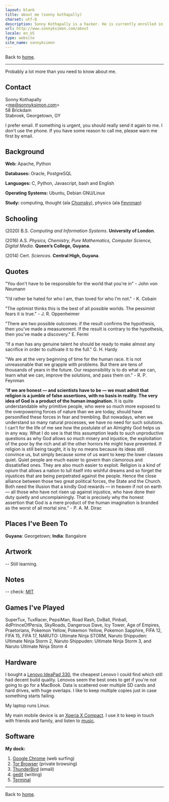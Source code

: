 ```yaml
---
layout: blank
title: about me (sonny kothapally)
charset: utf-8
description: Sonny Kothapally is a hacker. He is currently enrolled in a distance learning programme studying computers.
url: http://www.sonnyksimon.com/about
locale: en_US
type: website
site_name: sonnyksimon
---
```


Back to [home](/).

<hr/>

Probably a lot more than you need to know about me.

## Contact

Sonny Kothapally <br> <[me@sonnyksimon.com](mailto:me@sonnyksimon.com)> <br> 58 Brickdam <br> Stabroek, Georgetown, GY <br>

I prefer email. If something is urgent, you should really send it again to me. I don't use the phone. If you have some reason to call me, please warn me first by email.

## Background

**Web:** Apache, Python

**Databases:** Oracle, PostgreSQL

**Languages:** C, Python, Javascript, bash and English

**Operating Systems:** Ubuntu, Debian GNU/Linux

**Study:** computing, thought (ala [Chomsky](http://www.haymarketbooks.org/authors/28-noam-chomsky)), physics (ala [Feynman](http://feynmanlectures.caltech.edu))

## Schooling

(2020) B.S. *Computing and Information Systems*. **University of London**.

(2016) A.S. *Physics, Chemistry, Pure Mathematics, Computer Science, Digital Media*. **Queen’s College, Guyana**.

(2014) Cert. *Sciences*. **Central High, Guyana**.

## Quotes

"You don't have to be responsible for the world that you're in" - John von Neumann

"I’d rather be hated for who I am, than loved for who I’m not." - K. Cobain

"The optimist thinks this is the best of all possible worlds. The pessimist fears it is true." - J. R. Oppenheimer

"There are two possible outcomes: if the result confirms the hypothesis, then you’ve made a measurement. If the result is contrary to the hypothesis, then you’ve made a discovery." E. Fermi

"If a man has any genuine talent he should be ready to make almost any sacrifice in order to cultivate it to the full." G. H. Hardy

"We are at the very beginning of time for the human race. It is not unreasonable that we grapple with problems. But there are tens of thousands of years in the future. Our responsibility is to do what we can, learn what we can, improve the solutions, and pass them on." - R. P. Feynman

"**If we are honest — and scientists have to be — we must admit that religion is a jumble of false assertions, with no basis in reality. The very idea of God is a product of the human imagination.** It is quite understandable why primitive people, who were so much more exposed to the overpowering forces of nature than we are today, should have personified these forces in fear and trembling. But nowadays, when we understand so many natural processes, we have no need for such solutions. I can’t for the life of me see how the postulate of an Almighty God helps us in any way. What I do see is that this assumption leads to such unproductive questions as why God allows so much misery and injustice, the exploitation of the poor by the rich and all the other horrors He might have prevented. If religion is still being taught, it is by no means because its ideas still convince us, but simply because some of us want to keep the lower classes quiet. Quiet people are much easier to govern than clamorous and dissatisfied ones. They are also much easier to exploit. Religion is a kind of opium that allows a nation to lull itself into wishful dreams and so forget the injustices that are being perpetrated against the people. Hence the close alliance between those two great political forces, the State and the Church. Both need the illusion that a kindly God rewards — in heaven if not on earth — all those who have not risen up against injustice, who have done their duty quietly and uncomplainingly. That is precisely why the honest assertion that God is a mere product of the human imagination is branded as the worst of all mortal sins." - P. A. M. Dirac

## Places I've Been To

**Guyana**: Georgetown; **India**: Bangalore

## Artwork

-- Still learning.

## Notes

-- check: [MIT](http://ocw.mit.edu)

## Games I've Played

SuperTux, TuxRacer, PepsiMan, Road Rash, DxBall, Pinball, 4dPrinceOfPersia, SkyRoads, Dangerous Dave, Icy Tower, Age of Empires, Praetorians, Pokemon Yellow, Pokemon Yellow, Pokemon Sapphire, FIFA 12, FIFA 15, FIFA 17, NARUTO: Ultimate Ninja STORM, Naruto Shippuden: Ultimate Ninja Storm 2, Naruto Shippuden: Ultimate Ninja Storm 3, and Naruto Ultimate Ninja Storm 4

## Hardware

I bought a [Lenovo IdeaPad 330](http://en.wikipedia.org/wiki/IdeaPad#IdeaPad_300_Series), the cheapest Lenovo I could find which still had decent build quality. Lenovos seem the best ones to get if you're not going to go for a MacBook. Data is scattered over multiple SD cards and hard drives, with huge overlaps. I like to keep multiple copies just in case something starts failing.

My laptop runs Linux.

My main mobile device is an [Xperia X Compact](http://en.wikipedia.org/wiki/Sony_Xperia_X_Compact). I use it to keep in touch with friends and family, and listen to [music](http://nirvana.com).

## Software

**My dock:**

1. [Google Chrome](http://google.com/chrome) (web surfing)
2. [Tor Browser](http://torproject.org/projects/torbrowser.html) (private browsing)
3. [ThunderBird](http://thunderbird.net) (email)
4. [gedit](http://wiki.gnome.org/Apps/Gedit) (writing)
5. [Terminal](help.gnome.org/users/gnome-terminal/stable/)

<hr/>

Back to [home](/).
